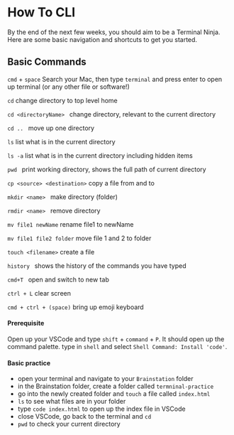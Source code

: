 # How To CLI
By the end of the next few weeks, you should aim to be a Terminal Ninja. Here are some basic navigation and shortcuts to get you started.

## Basic Commands
`cmd` + `space` Search your Mac, then type `terminal` and press enter to open up terminal (or any other file or software!)

`cd`
  change directory to top level home

`cd <directoryName> `
  change directory, relevant to the current directory

`cd .. `
  move up one directory

`ls`
  list what is in the current directory

`ls -a`
  list what is in the current directory including hidden items

`pwd `
  print working directory, shows the full path of current directory

`cp <source> <destination>`
  copy a file from and to

`mkdir <name> `
  make directory (folder)

`rmdir <name> `
  remove directory

`mv file1 newName`
  rename file1 to newName

`mv file1 file2 folder`
  move file 1 and 2 to folder

`touch <filename>`
  create a file 

`history `
  shows the history of the commands you have typed

`cmd+T `
  open and switch to new tab

`ctrl + L`
  clear screen

`cmd + ctrl + (space)`
  bring up emoji keyboard


#### Prerequisite
Open up your VSCode and type `shift` + `command` + `P`. It should open up the command palette. type in `shell` and select `Shell Command: Install 'code'`.

#### Basic practice
- open your terminal and navigate to your `Brainstation` folder
- in the Brainstation folder, create a folder called `termninal-practice`
- go into the newly created folder and `touch` a file called `index.html`
- `ls` to see what files are in your folder
- type `code index.html` to open up the index file in VSCode
- close VSCode, go back to the terminal and `cd`
- `pwd` to check your current directory
